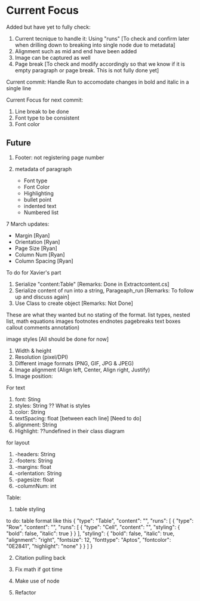# Current Focus

Added but have yet to fully check:

1. Current tecnique to handle it: Using "runs" [To check and confirm later when
   drilling down to breaking into single node due to metadata]
2. Alignment such as mid and end have been added
3. Image can be captured as well
4. Page break [To check and modify accordingly so that we know if it is empty
   paragraph or page break. This is not fully done yet]

Current commit: Handle Run to accomodate changes in bold and italic in a single
line

Current Focus for next commit:

1. Line break to be done
2. Font type to be consistent
3. Font color

## Future

1. Footer: not registering page number

2. metadata of paragraph
   - Font type
   - Font Color
   - Highlighting
   - bullet point
   - indented text
   - Numbered list

7 March updates:

- Margin [Ryan]
- Orientation [Ryan]
- Page Size [Ryan]
- Column Num [Ryan]
- Column Spacing [Ryan]

To do for Xavier's part

1. Serialize "content:Table" [Remarks: Done in Extractcontent.cs]
2. Serialize content of run into a string, Parageaph_run [Remarks: To follow up
   and discuss again]
3. Use Class to create object [Remarks: Not Done]

These are what they wanted but no stating of the format. list types, nested
list, math equations images footnotes endnotes pagebreaks text boxes callout
comments annotation)

image styles [All should be done for now]

1. Width & height
2. Resolution (pixel/DPI)
3. Different image formats (PNG, GIF, JPG & JPEG)
4. Image alignment (Align left, Center, Align right, Justify)
5. Image position:

For text

1. font: Sting
2. styles: String ?? What is styles
3. color: String
4. textSpacing: float [between each line] [Need to do]
5. alignment: String
6. Highlight: ??undefined in their class diagram

for layout

1. -headers: String
2. -footers: String
3. -margins: float
4. -orlentation: String
5. -pagesize: float
6. -columnNum: int

Table:

1. table styling

to do: table format like this { "type": "Table", "content": "", "runs": [ {
"type": "Row", "content": "", "runs": [ { "type": "Cell", "content": "",
"styling": { "bold": false, "italic": true } } ], "styling": { "bold": false,
"italic": true, "alignment": "right", "fontsize": 12, "fonttype": "Aptos",
"fontcolor": "0E2841", "highlight": "none" } } ] }

2. Citation pulling back
3. Fix math if got time

4. Make use of node
5. Refactor
